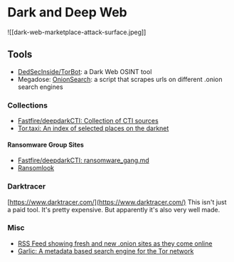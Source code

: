 # Dark and Deep Web
![[dark-web-marketplace-attack-surface.jpeg]]

## Tools
* [DedSecInside/TorBot](https://github.com/DedSecInside/TorBot): a Dark Web OSINT tool
* Megadose: [OnionSearch](https://github.com/megadose/OnionSearch): a script that scrapes urls on different .onion search engines
### Collections
* [Fastfire/deepdarkCTI: Collection of CTI sources](https://github.com/fastfire/deepdarkCTI)
* [Tor.taxi: An index of selected places on the darknet](https://tor.taxi/)
#### Ransomware Group Sites
* [Fastfire/deepdarkCTI: ransomware_gang.md](https://github.com/fastfire/deepdarkCTI/blob/main/ransomware_gang.md)
* [Ransomlook](https://www.ransomlook.io/)
### Darktracer
[https://www.darktracer.com/](https://www.darktracer.com/) This isn't just a paid tool. It's pretty expensive. But apparently it's also very well made.
### Misc
* [RSS Feed showing fresh and new .onion sites as they come online](https://osint.party/api/rss/fresh)
* [Garlic: A metadata based search engine for the Tor network](https://osint.party/)
